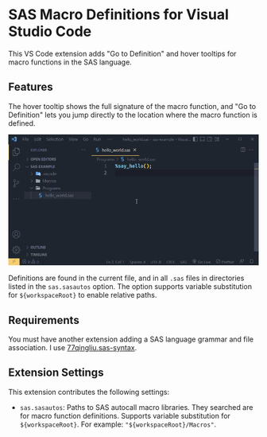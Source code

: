 # SAS Macro Definitions for Visual Studio Code

This VS Code extension adds "Go to Definition" and hover tooltips for macro functions in the SAS language.

## Features

The hover tooltip shows the full signature of the macro function, and "Go to Definition" lets you jump directly to the location where the macro function is defined.

![Demonstrating hover tooltip and "Go to Definition" action.](images/demo.gif)

Definitions are found in the current file, and in all `.sas` files in directories listed in the `sas.sasautos` option. The option supports variable substitution for `${workspaceRoot}` to enable relative paths.

## Requirements

You must have another extension adding a SAS language grammar and file association. I use [77qingliu.sas-syntax](https://marketplace.visualstudio.com/items?itemName=77qingliu.sas-syntax).

## Extension Settings

This extension contributes the following settings:

* `sas.sasautos`: Paths to SAS autocall macro libraries. They searched are for macro function definitions. Supports variable substitution for `${workspaceRoot}`. For example: `"${workspaceRoot}/Macros"`.
